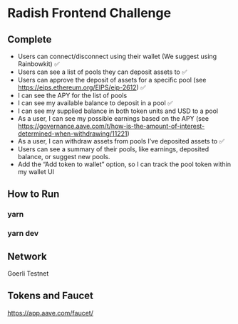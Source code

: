 # Radish Frontend Challenge

## Complete

- Users can connect/disconnect using their wallet (We suggest using Rainbowkit) ✅
- Users can see a list of pools they can deposit assets to ✅
- Users can approve the deposit of assets for a specific pool (see https://eips.ethereum.org/EIPS/eip-2612) ✅
- I can see the APY for the list of pools 
- I can see my available balance to deposit in a pool ✅
- I can see my supplied balance in both token units and USD to a pool 
- As a user, I can see my possible earnings based on the APY (see https://governance.aave.com/t/how-is-the-amount-of-interest-determined-when-withdrawing/11221)
- As a user, I can withdraw assets from pools I’ve deposited assets to ✅
- Users can see a summary of their pools, like earnings, deposited balance, or suggest new pools.
- Add the “Add token to wallet” option, so I can track the pool token within my wallet UI

## How to Run

### yarn
### yarn dev

## Network
Goerli Testnet

## Tokens and Faucet
https://app.aave.com/faucet/
